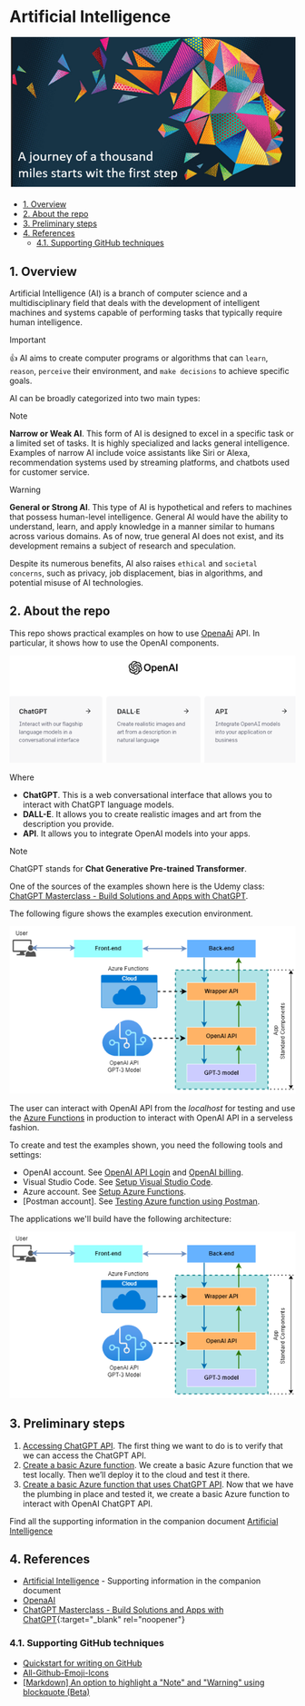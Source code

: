 # Artificial Intelligence

![AI](media/ai_icon.png)

- [1. Overview](#1-overview)
- [2. About the repo](#2-about-the-repo)
- [3. Preliminary steps](#3-preliminary-steps)
- [4. References](#4-references)
  - [4.1. Supporting GitHub techniques](#41-supporting-github-techniques)

## 1. Overview

 Artificial Intelligence (AI) is a branch of computer science and a
 multidisciplinary field that deals with the development of intelligent machines
 and systems capable of performing tasks that typically require human
 intelligence.

 > [!IMPORTANT] 
 > :thumbsup: AI aims to create computer programs or algorithms that can `learn`,
 `reason`, `perceive` their environment, and `make decisions` to achieve specific
 goals.

AI can be broadly categorized into two main types:

> [!NOTE]  
> **Narrow or Weak AI**. This form of AI is designed to excel in a specific task or a limited set of tasks. It is highly specialized and lacks general intelligence. Examples of narrow AI include voice assistants like Siri or Alexa, recommendation systems used by streaming platforms, and chatbots used for customer service.

> [!WARNING]  
> **General or Strong AI**. This type of AI is hypothetical and refers to machines that possess human-level intelligence. General AI would have the ability to understand, learn, and apply knowledge in a manner similar to humans across various domains. As of now, true general AI does not exist, and its development remains a subject of research and speculation.
> 
> Despite its numerous benefits, AI also raises `ethical` and `societal concerns`, such as privacy, job displacement, bias in algorithms, and potential misuse of AI technologies.

## 2. About the repo

This repo shows practical examples on how to use [OpenaAi](https://openai.com/) API. In particular, it shows how to use the OpenAI components.

![openai_components](media/openAI_components.png)

Where

- **ChatGPT**. This is a web conversational interface that allows you to interact with ChatGPT language models.
- **DALL-E**. It allows you to create realistic images and art from the description you provide.
- **API**. It allows you to integrate OpenAI models into your apps.

> [!NOTE]
> ChatGPT stands for **Chat Generative Pre-trained Transformer**.

One of the sources of the examples shown here is the Udemy class: [ChatGPT Masterclass - Build Solutions and Apps with ChatGPT](https://www.udemy.com/course/chatgpt-build-solutions-and-apps-with-chatgpt-and-openai/).

The following figure shows the examples execution environment.

![example production environment](media/chatgpt_production_environment.png)

The user can interact with OpenAI API from the *localhost* for testing and use the [Azure Functions](https://docs.google.com/document/d/e/2PACX-1vQJ4SRjtxJneZQ9cHzVHvgby8H7HScbznm04Q7fFn4DDjDbfgiP57De2rJgRo-yAHV19g0XtuTTadX3/pub#h.ib4yzunwqg7n) in production to interact with OpenAI API in a serveless fashion.

To create and test the examples shown, you need the following tools and settings:

- OpenAI account. See [OpenAI API Login](https://docs.google.com/document/d/e/2PACX-1vQJ4SRjtxJneZQ9cHzVHvgby8H7HScbznm04Q7fFn4DDjDbfgiP57De2rJgRo-yAHV19g0XtuTTadX3/pub#h.5jazbqlah7h) and [OpenAI billing](https://docs.google.com/document/d/e/2PACX-1vQJ4SRjtxJneZQ9cHzVHvgby8H7HScbznm04Q7fFn4DDjDbfgiP57De2rJgRo-yAHV19g0XtuTTadX3/pub#h.97grw0z9k5kf).
- Visual Studio Code. See [Setup Visual Studio Code](https://docs.google.com/document/d/e/2PACX-1vQJ4SRjtxJneZQ9cHzVHvgby8H7HScbznm04Q7fFn4DDjDbfgiP57De2rJgRo-yAHV19g0XtuTTadX3/pub#h.9gpup0bkzoyl).
- Azure account. See [Setup Azure Functions](https://docs.google.com/document/d/e/2PACX-1vQJ4SRjtxJneZQ9cHzVHvgby8H7HScbznm04Q7fFn4DDjDbfgiP57De2rJgRo-yAHV19g0XtuTTadX3/pub#h.8h95unq36ppy).
- [Postman account]. See [Testing Azure function using Postman](https://docs.google.com/document/d/e/2PACX-1vQJ4SRjtxJneZQ9cHzVHvgby8H7HScbznm04Q7fFn4DDjDbfgiP57De2rJgRo-yAHV19g0XtuTTadX3/pub#h.qdyr4jg1ik0r). 

The applications we'll build have the following architecture:

![app architecture](media/chatgpt_production_environment.png)


## 3. Preliminary steps

1. [Accessing ChatGPT API](https://docs.google.com/document/u/1/d/e/2PACX-1vQJ4SRjtxJneZQ9cHzVHvgby8H7HScbznm04Q7fFn4DDjDbfgiP57De2rJgRo-yAHV19g0XtuTTadX3/pub#h.xnk73scuad4p). The first thing we want to do is to verify that we can access the ChatGPT API.
2. [Create a basic Azure function](https://docs.google.com/document/u/1/d/e/2PACX-1vQJ4SRjtxJneZQ9cHzVHvgby8H7HScbznm04Q7fFn4DDjDbfgiP57De2rJgRo-yAHV19g0XtuTTadX3/pub#h.r6ygtw61ibtg). We create a basic Azure function that we test locally. Then we’ll deploy it to the cloud and test it there.  
3. [Create a basic Azure function that uses ChatGPT API](https://docs.google.com/document/u/1/d/e/2PACX-1vQJ4SRjtxJneZQ9cHzVHvgby8H7HScbznm04Q7fFn4DDjDbfgiP57De2rJgRo-yAHV19g0XtuTTadX3/pub#h.6x9c734qltql). Now that we have the plumbing in place and tested it, we create a basic Azure function to interact with OpenAI ChatGPT API.

Find all the supporting information in the companion document [Artificial Intelligence](https://docs.google.com/document/d/e/2PACX-1vQJ4SRjtxJneZQ9cHzVHvgby8H7HScbznm04Q7fFn4DDjDbfgiP57De2rJgRo-yAHV19g0XtuTTadX3/pub) 

## 4. References

- [Artificial Intelligence](https://docs.google.com/document/d/e/2PACX-1vQJ4SRjtxJneZQ9cHzVHvgby8H7HScbznm04Q7fFn4DDjDbfgiP57De2rJgRo-yAHV19g0XtuTTadX3/pub) - Supporting information in the companion document
- [OpenaAI](https://openai.com/)
- [ChatGPT Masterclass - Build Solutions and Apps with ChatGPT](https://www.udemy.com/course/chatgpt-build-solutions-and-apps-with-chatgpt-and-openai/){:target="_blank" rel="noopener"}

### 4.1. Supporting GitHub techniques

- [Quickstart for writing on GitHub](https://docs.github.com/en/get-started/writing-on-github/getting-started-with-writing-and-formatting-on-github/quickstart-for-writing-on-github)
- [All-Github-Emoji-Icons](https://github.com/scotch-io/All-Github-Emoji-Icons)
- [[Markdown] An option to highlight a "Note" and "Warning" using blockquote (Beta)](https://github.com/orgs/community/discussions/16925)
